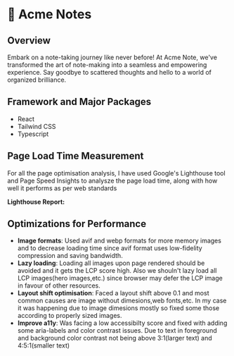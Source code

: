 # 📜 Acme Notes

## Overview

Embark on a note-taking journey like never before! At Acme Note, we've transformed the art of note-making into a seamless and empowering experience. Say goodbye to scattered thoughts and hello to a world of organized brilliance.

## Framework and Major Packages
- React
- Tailwind CSS
- Typescript

## Page Load Time Measurement
For all the page optimisation analysis, I have used Google's Lighthouse tool and Page Speed Insights to analysze the page load time, along with how well it performs as per web standards

**Lighthouse Report:**


## Optimizations for Performance
- **Image formats**: Used avif and webp formats for more memory images and to decrease loading time since avif format uses low-fidelity compression and saving bandwidth.
- **Lazy loading**: Loading all images upon page rendered should be avoided and it gets the LCP score high. Also we shouln't lazy load all LCP images(hero images,etc.) since browser may defer the LCP image in favour of other resources.
- **Layout shift optimisation**: Faced a layout shift above 0.1 and most common causes are image without dimesions,web fonts,etc. In my case it was happening due to image dimesions mostly so fixed some those according to properly sized images.
- **Improve a11y**: Was facing a low accessibilty score and fixed with adding some aria-labels and color contrast issues. Due to text in foreground and background color contrast not being above 3:1(larger text) and 4:5:1(smaller text)  

